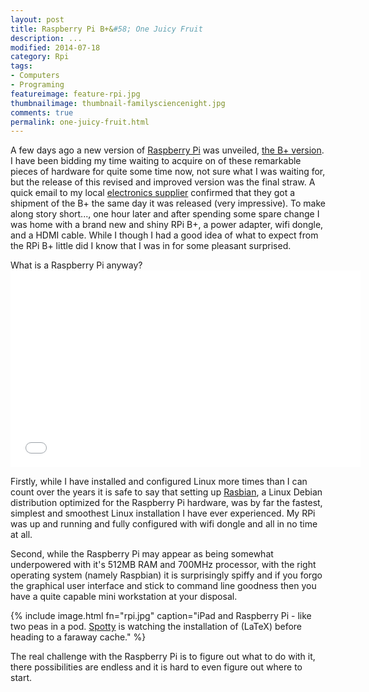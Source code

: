 ```yaml
---
layout: post  
title: Raspberry Pi B+&#58; One Juicy Fruit  
description: ...  
modified: 2014-07-18
category: Rpi
tags:
- Computers
- Programing
featureimage: feature-rpi.jpg
thumbnailimage: thumbnail-familysciencenight.jpg
comments: true 
permalink: one-juicy-fruit.html
--- 
```

<p>A few days ago a new version of <a href="http://www.raspberrypi.org/">Raspberry Pi</a> was unveiled, <a href="http://www.raspberrypi.org/introducing-raspberry-pi-model-b-plus/">the B+ version</a>. I have been bidding my time waiting to acquire on of these remarkable pieces of hardware for quite some time now, not sure what I was waiting for, but the release of this revised and improved version was the final straw. A quick email to my local <a href="http://www.active123.com/">electronics supplier</a> confirmed that they got a shipment of the B+ the same day it was released (very impressive). To make  along story short..., one hour later and after spending some spare change I was home with a brand new and shiny RPi B+, a power adapter, wifi dongle, and a HDMI cable. While I though I had a good idea of what to expect from the RPi B+ little did I know that I was in for some pleasant surprised. </p>

<p>What is a Raspberry Pi anyway?</a>
<iframe width="560" height="315" src="//www.youtube.com/embed/e0wkVVVLvR8" frameborder="0" allowfullscreen></iframe>

<p>Firstly, while I have installed and configured Linux more times than I can count over the years it is safe to say that setting up <a href="http://www.raspbian.org/">Rasbian</a>, a Linux Debian distribution optimized for the Raspberry Pi hardware, was by far the fastest, simplest and smoothest Linux installation I have ever experienced. My RPi was up and running and fully configured with wifi dongle and all in no time at all.</p>

<p>Second, while the Raspberry Pi may appear as being somewhat underpowered with it's 512MB RAM and 700MHz processor, with the right operating system (namely Raspbian) it is surprisingly spiffy and if you forgo the graphical user interface and stick to command line goodness then you have a quite capable mini workstation at your disposal.</p>

{% include image.html fn="rpi.jpg" caption="iPad and Raspberry Pi - like two peas in a pod. <a href="http://www.geocaching.com/track/details.aspx?guid=8d2af7f1-2fb8-4954-b26a-c2a7dbc586ee">Spotty</a> is watching the installation of \(LaTeX\) before heading to a faraway cache." %}

<p>The real challenge with the Raspberry Pi is to figure out what to do with it, there possibilities are endless and it is hard to even figure out where to start.</p>